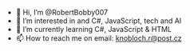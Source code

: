 - 👋 Hi, I’m @RobertBobby007
- 👀 I’m interested in and C#, JavaScript, tech and AI
- 🌱 I’m currently learning C#, JavaScript & HTML
- 📫 How to reach me on email: knobloch.r@post.cz

<!---
RobertBobby007/RobertBobby007 is a ✨ special ✨ repository because its `README.md` (this file) appears on your GitHub profile.
You can click the Preview link to take a look at your changes.
--->
